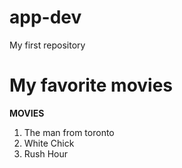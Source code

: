 # app-dev
My first repository
# My favorite movies
**MOVIES**
1. The man from toronto
2. White Chick
3. Rush Hour
